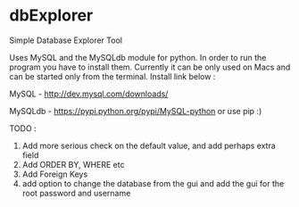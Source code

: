 # dbExplorer
Simple Database Explorer Tool

Uses MySQL and the MySQLdb module for python. In order to run the program you have to install them. Currently it can be
only used on Macs and can be started only from the terminal. Install link below :

MySQL - http://dev.mysql.com/downloads/

MySQLdb - https://pypi.python.org/pypi/MySQL-python or use pip :)

TODO :

1. Add more serious check on the default value, and add perhaps extra field
2. Add ORDER BY, WHERE etc
3. Add Foreign Keys
5. add option to change the database from the gui and add the gui for the root password and username
